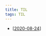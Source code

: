 ```yaml
---
title: TIL
tags: TIL
---
```



- [[2020-08-24]]

[//begin]: # "Autogenerated link references for markdown compatibility"
[2020-08-24]: TIL/2020-08-24 "2020-08-24"
[//end]: # "Autogenerated link references"